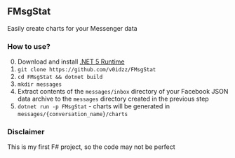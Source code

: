 ## FMsgStat
Easily create charts for your Messenger data
### How to use?
0. Download and install [.NET 5 Runtime](https://dotnet.microsoft.com/download/dotnet/5.0)
1. `git clone https://github.com/v0idzz/FMsgStat`
2. `cd FMsgStat && dotnet build`
3. `mkdir messages`
4. Extract contents of the `messages/inbox` directory of your Facebook JSON data archive to the `messages` directory created in the previous step
5. `dotnet run -p FMsgStat` - charts will be generated in `messages/{conversation_name}/charts`

### Disclaimer
This is my first F# project, so the code may not be perfect
